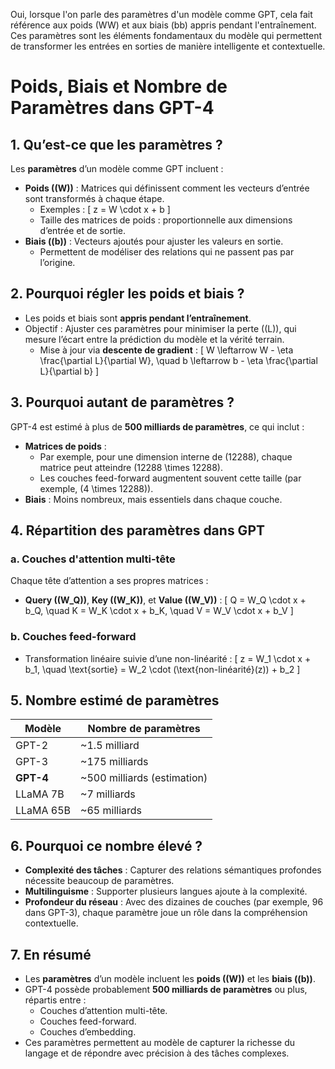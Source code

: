 Oui, lorsque l'on parle des paramètres d'un modèle comme GPT, cela fait référence aux poids (WW) et aux biais (bb) appris pendant l'entraînement. Ces paramètres sont les éléments fondamentaux du modèle qui permettent de transformer les entrées en sorties de manière intelligente et contextuelle.


# Poids, Biais et Nombre de Paramètres dans GPT-4

## 1. Qu’est-ce que les paramètres ?
Les **paramètres** d’un modèle comme GPT incluent :
- **Poids (\(W\))** : Matrices qui définissent comment les vecteurs d’entrée sont transformés à chaque étape.
  - Exemples :
    \[
    z = W \cdot x + b
    \]
  - Taille des matrices de poids : proportionnelle aux dimensions d’entrée et de sortie.
- **Biais (\(b\))** : Vecteurs ajoutés pour ajuster les valeurs en sortie.
  - Permettent de modéliser des relations qui ne passent pas par l’origine.

## 2. Pourquoi régler les poids et biais ?
- Les poids et biais sont **appris pendant l’entraînement**.
- Objectif : Ajuster ces paramètres pour minimiser la perte (\(L\)), qui mesure l’écart entre la prédiction du modèle et la vérité terrain.
  - Mise à jour via **descente de gradient** :
    \[
    W \leftarrow W - \eta \frac{\partial L}{\partial W}, \quad b \leftarrow b - \eta \frac{\partial L}{\partial b}
    \]

## 3. Pourquoi autant de paramètres ?
GPT-4 est estimé à plus de **500 milliards de paramètres**, ce qui inclut :
- **Matrices de poids** :
  - Par exemple, pour une dimension interne de \(12288\), chaque matrice peut atteindre \(12288 \times 12288\).
  - Les couches feed-forward augmentent souvent cette taille (par exemple, \(4 \times 12288\)).
- **Biais** : Moins nombreux, mais essentiels dans chaque couche.

## 4. Répartition des paramètres dans GPT
### a. **Couches d'attention multi-tête**
Chaque tête d’attention a ses propres matrices :
- **Query (\(W_Q\))**, **Key (\(W_K\))**, et **Value (\(W_V\))** :
  \[
  Q = W_Q \cdot x + b_Q, \quad K = W_K \cdot x + b_K, \quad V = W_V \cdot x + b_V
  \]

### b. **Couches feed-forward**
- Transformation linéaire suivie d’une non-linéarité :
  \[
  z = W_1 \cdot x + b_1, \quad \text{sortie} = W_2 \cdot (\text{non-linéarité}(z)) + b_2
  \]

## 5. Nombre estimé de paramètres
| **Modèle**      | **Nombre de paramètres**            |
|------------------|-------------------------------------|
| GPT-2           | ~1.5 milliard                      |
| GPT-3           | ~175 milliards                     |
| **GPT-4**       | ~500 milliards (estimation)        |
| LLaMA 7B        | ~7 milliards                       |
| LLaMA 65B       | ~65 milliards                      |

## 6. Pourquoi ce nombre élevé ?
- **Complexité des tâches** : Capturer des relations sémantiques profondes nécessite beaucoup de paramètres.
- **Multilinguisme** : Supporter plusieurs langues ajoute à la complexité.
- **Profondeur du réseau** : Avec des dizaines de couches (par exemple, 96 dans GPT-3), chaque paramètre joue un rôle dans la compréhension contextuelle.

## 7. En résumé
- Les **paramètres** d’un modèle incluent les **poids (\(W\))** et les **biais (\(b\))**.
- GPT-4 possède probablement **500 milliards de paramètres** ou plus, répartis entre :
  - Couches d’attention multi-tête.
  - Couches feed-forward.
  - Couches d’embedding.
- Ces paramètres permettent au modèle de capturer la richesse du langage et de répondre avec précision à des tâches complexes.

